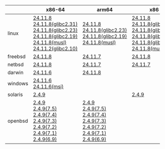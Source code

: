 ||x86-64|arm64|x86|ppc64le|armel|
| --- | --- | --- | --- | --- | --- |
|linux|[24.11.8](https://github.com/roswell/sbcl_head/releases/download/24.11.8/sbcl-24.11.8-x86-64-linux-binary.tar.bz2)<br />[24.11.8(glibc2.31)](https://github.com/roswell/sbcl_head/releases/download/24.11.8/sbcl-24.11.8-x86-64-linux-glibc2.31-binary.tar.bz2)<br />[24.11.8(glibc2.23)](https://github.com/roswell/sbcl_head/releases/download/24.11.8/sbcl-24.11.8-x86-64-linux-glibc2.23-binary.tar.bz2)<br />[24.11.8(glibc2.19)](https://github.com/roswell/sbcl_head/releases/download/24.11.8/sbcl-24.11.8-x86-64-linux-glibc2.19-binary.tar.bz2)<br />[24.11.8(musl)](https://github.com/roswell/sbcl_head/releases/download/24.11.8/sbcl-24.11.8-x86-64-linux-musl-binary.tar.bz2)<br />[24.11.2(glibc2.10)](https://github.com/roswell/sbcl_head/releases/download/24.11.2/sbcl-24.11.2-x86-64-linux-glibc2.10-binary.tar.bz2)<br />|[24.11.8](https://github.com/roswell/sbcl_head/releases/download/24.11.8/sbcl-24.11.8-arm64-linux-binary.tar.bz2)<br />[24.11.8(glibc2.23)](https://github.com/roswell/sbcl_head/releases/download/24.11.8/sbcl-24.11.8-arm64-linux-glibc2.23-binary.tar.bz2)<br />[24.11.8(glibc2.19)](https://github.com/roswell/sbcl_head/releases/download/24.11.8/sbcl-24.11.8-arm64-linux-glibc2.19-binary.tar.bz2)<br />[24.11.8(musl)](https://github.com/roswell/sbcl_head/releases/download/24.11.8/sbcl-24.11.8-arm64-linux-musl-binary.tar.bz2)<br />|[24.11.8](https://github.com/roswell/sbcl_head/releases/download/24.11.8/sbcl-24.11.8-x86-linux-binary.tar.bz2)<br />[24.11.8(glibc2.31)](https://github.com/roswell/sbcl_head/releases/download/24.11.8/sbcl-24.11.8-x86-linux-glibc2.31-binary.tar.bz2)<br />[24.11.8(glibc2.23)](https://github.com/roswell/sbcl_head/releases/download/24.11.8/sbcl-24.11.8-x86-linux-glibc2.23-binary.tar.bz2)<br />[24.11.8(glibc2.19)](https://github.com/roswell/sbcl_head/releases/download/24.11.8/sbcl-24.11.8-x86-linux-glibc2.19-binary.tar.bz2)<br />[24.11.8(glibc2.10)](https://github.com/roswell/sbcl_head/releases/download/24.11.8/sbcl-24.11.8-x86-linux-glibc2.10-binary.tar.bz2)<br />[24.11.8(musl)](https://github.com/roswell/sbcl_head/releases/download/24.11.8/sbcl-24.11.8-x86-linux-musl-binary.tar.bz2)<br />|[24.11.7](https://github.com/roswell/sbcl_head/releases/download/24.11.7/sbcl-24.11.7-ppc64le-linux-binary.tar.bz2)<br />[24.11.7(glibc2.23)](https://github.com/roswell/sbcl_head/releases/download/24.11.7/sbcl-24.11.7-ppc64le-linux-glibc2.23-binary.tar.bz2)<br />[24.11.7(glibc2.19)](https://github.com/roswell/sbcl_head/releases/download/24.11.7/sbcl-24.11.7-ppc64le-linux-glibc2.19-binary.tar.bz2)<br />|[2.4.9](https://github.com/roswell/sbcl_bin/releases/download/2.4.9/sbcl-2.4.9-armel-linux-binary.tar.bz2)<br />|
|freebsd|[24.11.8](https://github.com/roswell/sbcl_head/releases/download/24.11.8/sbcl-24.11.8-x86-64-freebsd-binary.tar.bz2)<br />|[24.11.7](https://github.com/roswell/sbcl_head/releases/download/24.11.7/sbcl-24.11.7-arm64-freebsd-binary.tar.bz2)<br />|[24.11.8](https://github.com/roswell/sbcl_head/releases/download/24.11.8/sbcl-24.11.8-x86-freebsd-binary.tar.bz2)<br />|||
|netbsd|[24.11.8](https://github.com/roswell/sbcl_head/releases/download/24.11.8/sbcl-24.11.8-x86-64-netbsd-binary.tar.bz2)<br />|[24.11.7](https://github.com/roswell/sbcl_head/releases/download/24.11.7/sbcl-24.11.7-arm64-netbsd-binary.tar.bz2)<br />|[24.11.7](https://github.com/roswell/sbcl_head/releases/download/24.11.7/sbcl-24.11.7-x86-netbsd-binary.tar.bz2)<br />|||
|darwin|[24.11.6](https://github.com/roswell/sbcl_head/releases/download/24.11.6/sbcl-24.11.6-x86-64-darwin-binary.tar.bz2)<br />|[24.11.8](https://github.com/roswell/sbcl_head/releases/download/24.11.8/sbcl-24.11.8-arm64-darwin-binary.tar.bz2)<br />||||
|windows|[24.11.6](https://github.com/roswell/sbcl_head/releases/download/24.11.6/sbcl-24.11.6-x86-64-windows-binary.tar.bz2)<br />[24.11.6(msi)](https://github.com/roswell/sbcl_head/releases/download/24.11.6/sbcl-24.11.6-x86-64-windows-binary.msi)<br />|||||
|solaris|[2.4.9](https://github.com/roswell/sbcl_bin/releases/download/2.4.9/sbcl-2.4.9-x86-64-solaris-binary.tar.bz2)<br />||[2.4.9](https://github.com/roswell/sbcl_bin/releases/download/2.4.9/sbcl-2.4.9-x86-solaris-binary.tar.bz2)<br />|||
|openbsd|[2.4.9](https://github.com/roswell/sbcl_bin/releases/download/2.4.9/sbcl-2.4.9-x86-64-openbsd-binary.tar.bz2)<br />[2.4.9(7.5)](https://github.com/roswell/sbcl_bin/releases/download/2.4.9/sbcl-2.4.9-x86-64-openbsd-7.5-binary.tar.bz2)<br />[2.4.9(7.4)](https://github.com/roswell/sbcl_bin/releases/download/2.4.9/sbcl-2.4.9-x86-64-openbsd-7.4-binary.tar.bz2)<br />[2.4.9(7.3)](https://github.com/roswell/sbcl_bin/releases/download/2.4.9/sbcl-2.4.9-x86-64-openbsd-7.3-binary.tar.bz2)<br />[2.4.9(7.2)](https://github.com/roswell/sbcl_bin/releases/download/2.4.9/sbcl-2.4.9-x86-64-openbsd-7.2-binary.tar.bz2)<br />[2.4.9(7.1)](https://github.com/roswell/sbcl_bin/releases/download/2.4.9/sbcl-2.4.9-x86-64-openbsd-7.1-binary.tar.bz2)<br />[2.4.9(6.9)](https://github.com/roswell/sbcl_bin/releases/download/2.4.9/sbcl-2.4.9-x86-64-openbsd-6.9-binary.tar.bz2)<br />|[2.4.9](https://github.com/roswell/sbcl_bin/releases/download/2.4.9/sbcl-2.4.9-arm64-openbsd-binary.tar.bz2)<br />[2.4.9(7.5)](https://github.com/roswell/sbcl_bin/releases/download/2.4.9/sbcl-2.4.9-arm64-openbsd-7.5-binary.tar.bz2)<br />[2.4.9(7.4)](https://github.com/roswell/sbcl_bin/releases/download/2.4.9/sbcl-2.4.9-arm64-openbsd-7.4-binary.tar.bz2)<br />[2.4.9(7.3)](https://github.com/roswell/sbcl_bin/releases/download/2.4.9/sbcl-2.4.9-arm64-openbsd-7.3-binary.tar.bz2)<br />[2.4.9(7.2)](https://github.com/roswell/sbcl_bin/releases/download/2.4.9/sbcl-2.4.9-arm64-openbsd-7.2-binary.tar.bz2)<br />[2.4.9(7.1)](https://github.com/roswell/sbcl_bin/releases/download/2.4.9/sbcl-2.4.9-arm64-openbsd-7.1-binary.tar.bz2)<br />[2.4.9(6.9)](https://github.com/roswell/sbcl_bin/releases/download/2.4.9/sbcl-2.4.9-arm64-openbsd-6.9-binary.tar.bz2)<br />||||
